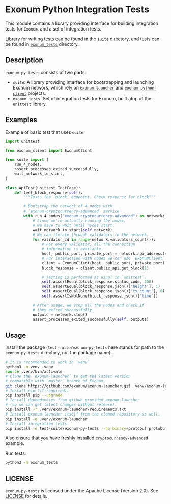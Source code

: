 # Exonum Python Integration Tests

This module contains a library providing interface for building
integration tests for `Exonum`, and a set of integration tests.

Library for writing tests can be found in the [`suite`](suite) directory,
and tests can be found in [`exonum_tests`](exonum_tests) directory.

## Description

`exonum-py-tests` consists of two parts:

- `suite`: A library providing interface for bootstrapping and launching
  Exonum network, which rely on [`exonum-launcher`] and
  [`exonum-python-client`] projects.
- `exonum_tests`: Set of integration tests for Exonum, built atop of the
  `unittest` library.

## Examples

Example of basic test that uses `suite`:

```python
import unittest

from exonum_client import ExonumClient

from suite import (
    run_4_nodes,
    assert_processes_exited_successfully,
    wait_network_to_start,
)

class ApiTest(unittest.TestCase):
    def test_block_response(self):
        """Tests the `block` endpoint. Check response for block"""

        # Bootstrap the network of 4 nodes with
        # `exonum-cryptocurrency-advanced` service
        with run_4_nodes("exonum-cryptocurrency-advanced") as network:
            # Since we're actually running the nodes,
            # we have to wait until nodes start.
            wait_network_to_start(self.network)
            # We can iterate through validators in the network.
            for validator_id in range(network.validators_count()):
                # For every validator, all the connection
                # information is available.
                host, public_port, private_port = network.api_address(validator_id)
                # For interaction with nodes we can use `ExonumClient`.
                client = ExonumClient(host, public_port, private_port)
                block_response = client.public_api.get_block(1)

                # Testing is performed as usual in `unittest`.
                self.assertEqual(block_response.status_code, 200)
                self.assertEqual(block_response.json()['height'], 1)
                self.assertEqual(block_response.json()['tx_count'], 0)
                self.assertIsNotNone(block_response.json()['time'])

            # After usage, we stop all the nodes and check if
            # they exited successfully.
            outputs = network.stop()
            assert_processes_exited_successfully(self, outputs)
```

## Usage

Install the package (`test-suite/exonum-py-tests` here stands for path
to the `exonum-py-tests` directory, not the package name):

```sh
# It is recommended to work in `venv`
python3 -m venv .venv
source .venv/bin/activate
# Clone the `exonum-launcher` to get the latest version
# compatible with `master` branch of Exonum.
git clone https://github.com/exonum/exonum-launcher.git .venv/exonum-launcher
# Install pip (if required).
pip install pip --upgrade
# Install dependencies from github-provided exonum-launcher
# (so we can get latest changes without release).
pip install -r .venv/exonum-launcher/requirements.txt
# Install exonum-launcher itself from the cloned repository as well.
pip install -e .venv/exonum-launcher
# Install integration tests.
pip install -e test-suite/exonum-py-tests --no-binary=protobuf protobuf
```

Also ensure that you have freshly installed `cryptocurrency-advanced` example.

Run tests:

```sh
python3 -m exonum_tests
```

## LICENSE

`exonum-py-tests` is licensed under the Apache License (Version 2.0).
See [LICENSE] for details.

[LICENSE]: https://github.com/exonum/exonum/blob/master/LICENSE
[`exonum-launcher`]: https://github.com/exonum/exonum-launcher
[`exonum-python-client`]: https://github.com/exonum/exonum-python-client
